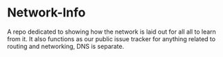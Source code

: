 # Network-Info
A repo dedicated to showing how the network is laid out for all all to learn from it. It also functions as our public issue tracker for anything related to routing and networking, DNS is separate.
